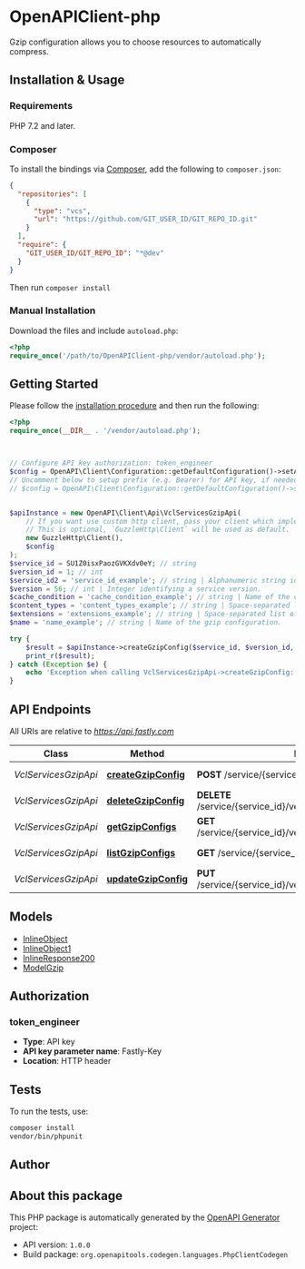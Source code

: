 # OpenAPIClient-php

Gzip configuration allows you to choose resources to automatically compress.


## Installation & Usage

### Requirements

PHP 7.2 and later.

### Composer

To install the bindings via [Composer](https://getcomposer.org/), add the following to `composer.json`:

```json
{
  "repositories": [
    {
      "type": "vcs",
      "url": "https://github.com/GIT_USER_ID/GIT_REPO_ID.git"
    }
  ],
  "require": {
    "GIT_USER_ID/GIT_REPO_ID": "*@dev"
  }
}
```

Then run `composer install`

### Manual Installation

Download the files and include `autoload.php`:

```php
<?php
require_once('/path/to/OpenAPIClient-php/vendor/autoload.php');
```

## Getting Started

Please follow the [installation procedure](#installation--usage) and then run the following:

```php
<?php
require_once(__DIR__ . '/vendor/autoload.php');



// Configure API key authorization: token_engineer
$config = OpenAPI\Client\Configuration::getDefaultConfiguration()->setApiKey('Fastly-Key', 'YOUR_API_KEY');
// Uncomment below to setup prefix (e.g. Bearer) for API key, if needed
// $config = OpenAPI\Client\Configuration::getDefaultConfiguration()->setApiKeyPrefix('Fastly-Key', 'Bearer');


$apiInstance = new OpenAPI\Client\Api\VclServicesGzipApi(
    // If you want use custom http client, pass your client which implements `GuzzleHttp\ClientInterface`.
    // This is optional, `GuzzleHttp\Client` will be used as default.
    new GuzzleHttp\Client(),
    $config
);
$service_id = SU1Z0isxPaozGVKXdv0eY; // string
$version_id = 1; // int
$service_id2 = 'service_id_example'; // string | Alphanumeric string identifying the service.
$version = 56; // int | Integer identifying a service version.
$cache_condition = 'cache_condition_example'; // string | Name of the cache condition controlling when this configuration applies.
$content_types = 'content_types_example'; // string | Space-separated list of content types to compress. If you omit this field a default list will be used.
$extensions = 'extensions_example'; // string | Space-separated list of file extensions to compress. If you omit this field a default list will be used.
$name = 'name_example'; // string | Name of the gzip configuration.

try {
    $result = $apiInstance->createGzipConfig($service_id, $version_id, $service_id2, $version, $cache_condition, $content_types, $extensions, $name);
    print_r($result);
} catch (Exception $e) {
    echo 'Exception when calling VclServicesGzipApi->createGzipConfig: ', $e->getMessage(), PHP_EOL;
}

```

## API Endpoints

All URIs are relative to *https://api.fastly.com*

Class | Method | HTTP request | Description
------------ | ------------- | ------------- | -------------
*VclServicesGzipApi* | [**createGzipConfig**](docs/Api/VclServicesGzipApi.md#creategzipconfig) | **POST** /service/{service_id}/version/{version_id}/gzip | Create a gzip configuration
*VclServicesGzipApi* | [**deleteGzipConfig**](docs/Api/VclServicesGzipApi.md#deletegzipconfig) | **DELETE** /service/{service_id}/version/{version_id}/gzip/{gzip_name} | Delete a gzip configuration
*VclServicesGzipApi* | [**getGzipConfigs**](docs/Api/VclServicesGzipApi.md#getgzipconfigs) | **GET** /service/{service_id}/version/{version_id}/gzip/{gzip_name} | Get a gzip configuration
*VclServicesGzipApi* | [**listGzipConfigs**](docs/Api/VclServicesGzipApi.md#listgzipconfigs) | **GET** /service/{service_id}/version/{version_id}/gzip | List gzip configurations
*VclServicesGzipApi* | [**updateGzipConfig**](docs/Api/VclServicesGzipApi.md#updategzipconfig) | **PUT** /service/{service_id}/version/{version_id}/gzip/{gzip_name} | Update a gzip configuration

## Models

- [InlineObject](docs/Model/InlineObject.md)
- [InlineObject1](docs/Model/InlineObject1.md)
- [InlineResponse200](docs/Model/InlineResponse200.md)
- [ModelGzip](docs/Model/ModelGzip.md)

## Authorization

### token_engineer

- **Type**: API key
- **API key parameter name**: Fastly-Key
- **Location**: HTTP header


## Tests

To run the tests, use:

```bash
composer install
vendor/bin/phpunit
```

## Author



## About this package

This PHP package is automatically generated by the [OpenAPI Generator](https://openapi-generator.tech) project:

- API version: `1.0.0`
- Build package: `org.openapitools.codegen.languages.PhpClientCodegen`
